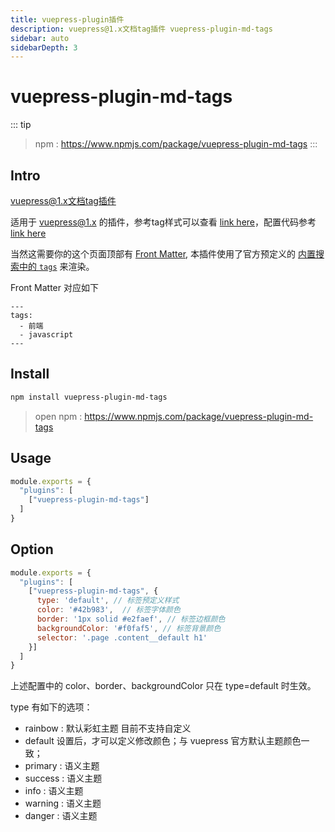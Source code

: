 ```yaml
---
title: vuepress-plugin插件
description: vuepress@1.x文档tag插件 vuepress-plugin-md-tags
sidebar: auto
sidebarDepth: 3
---
```


# vuepress-plugin-md-tags


::: tip
> npm : https://www.npmjs.com/package/vuepress-plugin-md-tags
:::

## Intro

vuepress@1.x文档tag插件

适用于 [vuepress@1.x](https://vuepress.vuejs.org/zh/plugin/using-a-plugin.html) 的插件，参考tag样式可以查看 [link here](https://herrylo.github.io/front/2021-06-23.html)，配置代码参考[link here](https://github.com/HerryLo/BlogPress/blob/master/docs/.vuepress/config.js#L225)

当然这需要你的这个页面顶部有 [Front Matter](https://vuepress.vuejs.org/zh/guide/frontmatter.html#front-matter), 本插件使用了官方预定义的 [内置搜索中的 `tags`](https://vuepress.vuejs.org/zh/theme/default-theme-config.html#%E5%86%85%E7%BD%AE%E6%90%9C%E7%B4%A2)
来渲染。

Front Matter 对应如下

```
---
tags:
  - 前端
  - javascript
---
```

## Install

```bash
npm install vuepress-plugin-md-tags
```

> open npm : https://www.npmjs.com/package/vuepress-plugin-md-tags

## Usage

```javascript
module.exports = {
  "plugins": [
    ["vuepress-plugin-md-tags"]
  ]
}
```

## Option

```javascript
module.exports = {
  "plugins": [
    ["vuepress-plugin-md-tags", {
      type: 'default', // 标签预定义样式
      color: '#42b983',  // 标签字体颜色
      border: '1px solid #e2faef', // 标签边框颜色
      backgroundColor: '#f0faf5', // 标签背景颜色
      selector: '.page .content__default h1'
    }]
  ]
}
```

上述配置中的 color、border、backgroundColor 只在 type=default 时生效。

type 有如下的选项：

- rainbow : 默认彩虹主题 目前不支持自定义
- default 设置后，才可以定义修改颜色；与 vuepress 官方默认主题颜色一致；
- primary : 语义主题
- success : 语义主题
- info : 语义主题
- warning : 语义主题
- danger : 语义主题
